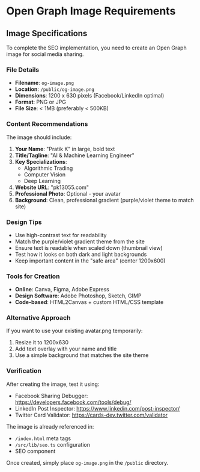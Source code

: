 # Open Graph Image Requirements

## Image Specifications

To complete the SEO implementation, you need to create an Open Graph image for social media sharing.

### File Details
- **Filename**: `og-image.png`
- **Location**: `/public/og-image.png`
- **Dimensions**: 1200 x 630 pixels (Facebook/LinkedIn optimal)
- **Format**: PNG or JPG
- **File Size**: < 1MB (preferably < 500KB)

### Content Recommendations

The image should include:

1. **Your Name**: "Pratik K" in large, bold text
2. **Title/Tagline**: "AI & Machine Learning Engineer"
3. **Key Specializations**:
   - Algorithmic Trading
   - Computer Vision
   - Deep Learning
4. **Website URL**: "pk13055.com"
5. **Professional Photo**: Optional - your avatar
6. **Background**: Clean, professional gradient (purple/violet theme to match site)

### Design Tips

- Use high-contrast text for readability
- Match the purple/violet gradient theme from the site
- Ensure text is readable when scaled down (thumbnail view)
- Test how it looks on both dark and light backgrounds
- Keep important content in the "safe area" (center 1200x600)

### Tools for Creation

- **Online**: Canva, Figma, Adobe Express
- **Design Software**: Adobe Photoshop, Sketch, GIMP
- **Code-based**: HTML2Canvas + custom HTML/CSS template

### Alternative Approach

If you want to use your existing avatar.png temporarily:
1. Resize it to 1200x630
2. Add text overlay with your name and title
3. Use a simple background that matches the site theme

### Verification

After creating the image, test it using:
- Facebook Sharing Debugger: https://developers.facebook.com/tools/debug/
- LinkedIn Post Inspector: https://www.linkedin.com/post-inspector/
- Twitter Card Validator: https://cards-dev.twitter.com/validator

The image is already referenced in:
- `/index.html` meta tags
- `/src/lib/seo.ts` configuration
- SEO component

Once created, simply place `og-image.png` in the `/public` directory.

